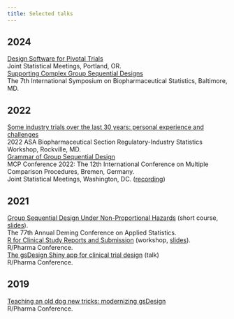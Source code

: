 ```yaml
---
title: Selected talks
---
```


<style>
ul { padding-inline-start: 0px; list-style-type: none; }
.article-content > ul > li { margin-bottom: 25px; }
</style>

## 2024

- [Design Software for Pivotal Trials](/talks/design-software-pivotal-trials/)
  - Joint Statistical Meetings, Portland, OR.
- [Supporting Complex Group Sequential Designs](/talks/complex-gsd-isbs/)
  - The 7th International Symposium on Biopharmaceutical Statistics, Baltimore, MD.

## 2022

- [Some industry trials over the last 30 years: personal experience and challenges](/talks/industry-trials-30-years-biop/)
  - 2022 ASA Biopharmaceutical Section Regulatory-Industry Statistics Workshop, Rockville, MD.
- [Grammar of Group Sequential Design](/talks/grammar-of-gsd-bremen/)
  - MCP Conference 2022: The 12th International Conference on Multiple Comparison Procedures, Bremen, Germany.
  - Joint Statistical Meetings, Washington, DC. ([recording](https://youtu.be/8s6puf2OPeQ))

## 2021

- [Group Sequential Design Under Non-Proportional Hazards](https://keaven.github.io/gsd-deming/)
  (short course, [slides](https://keaven.github.io/gsd-deming/slides/)).
  - The 77th Annual Deming Conference on Applied Statistics.
- [R for Clinical Study Reports and Submission](https://r4csr.org/)
  (workshop, [slides](https://r4csr.org/slides/workshop-slides.html)).
  - R/Pharma Conference.
- [The gsDesign Shiny app for clinical trial design](https://rinpharma.com/publication/rinpharma_246/) (talk)
  - R/Pharma Conference.

## 2019

- [Teaching an old dog new tricks: modernizing gsDesign](https://rinpharma.com/publication/rinpharma_72/)
  - R/Pharma Conference.
